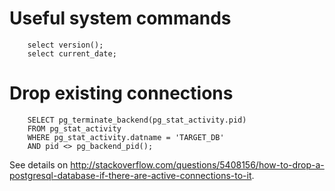 # Useful system commands

```
    select version();
    select current_date;
```
    
# Drop existing connections

```
    SELECT pg_terminate_backend(pg_stat_activity.pid)
    FROM pg_stat_activity
    WHERE pg_stat_activity.datname = 'TARGET_DB'
    AND pid <> pg_backend_pid();
```

See details on <http://stackoverflow.com/questions/5408156/how-to-drop-a-postgresql-database-if-there-are-active-connections-to-it>.